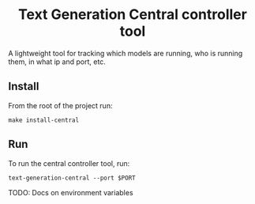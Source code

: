 <div align="center">

# Text Generation Central controller tool
</div>

A lightweight tool for tracking which models are running, who is running them, in what ip and port, etc.

## Install 

From the root of the project run:

```shell 
make install-central
```

## Run

To run the central controller tool, run:
    
```shell
text-generation-central --port $PORT
```

TODO: Docs on environment variables